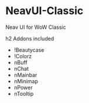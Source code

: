 # NeavUI-Classic
Neav UI for WoW Classic

h2 Addons included
* !Beautycase
* !Colorz
* nBuff
* nChat
* nMainbar
* nMinimap
* nPower
* nTooltip
